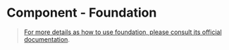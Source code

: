 # Component - Foundation

> [For more details as how to use foundation, please consult its official documentation](https://get.foundation/sites/docs/).
